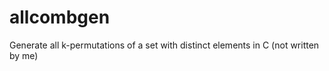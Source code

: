 allcombgen
==========

Generate all k-permutations of a set with distinct elements in C (not written by me)
